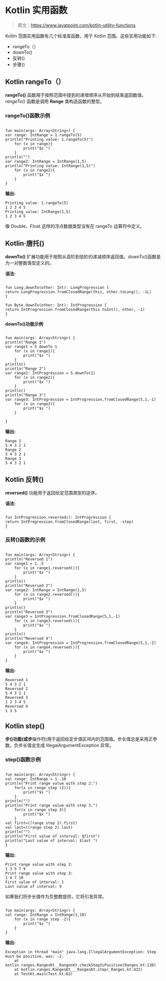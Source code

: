 # Kotlin 实用函数

> 原文：<https://www.javatpoint.com/kotlin-utility-functions>

Kotlin 范围实用函数有几个标准库函数，用于 Kotlin 范围。这些实用功能如下:

*   rangeTo（）
*   downTo()
*   反转()
*   步骤()

## Kotlin rangeTo（）

**rangeTo()** 函数用于按照范围中提到的递增顺序从开始到结束返回数值。 *rangeTo()* 函数是调用 **Range** 类构造函数的整型。

### rangeTo()函数示例

```

fun main(args: Array<String>) {
var range: IntRange = 1.rangeTo(5)
println("Printing value: 1.rangeTo(5)")
    for (x in range){
        print("$x ")
    }
println("")
var range2: IntRange = IntRange(1,5)
println("Printing value: IntRange(1,5)")
    for (x in range2){
        print("$x ")
    }
}

```

**输出:**

```
Printing value: 1.rangeTo(5)
1 2 3 4 5 
Printing value: IntRange(1,5)
1 2 3 4 5

```

像 Double、Float 这样的浮点数据类型没有在 rangeTo 运算符中定义。

## Kotlin·唐托()

**downTo()** 扩展功能用于按照从高阶到低阶的递减顺序返回值。downTo()函数是为一对整数类型定义的。

**语法:**

```

fun Long.downTo(other: Int): LongProgression {
return LongProgression.fromClosedRange(this, other.toLong(), -1L)
}

fun Byte.downTo(other: Int): IntProgression {
return IntProgression.fromClosedRange(this.toInt(), other, -1)
}

```

**downTo()功能示例**

```

fun main(args: Array<String>) {
println("Range 1")
var range1 = 5 downTo 1
    for (x in range1){
        print("$x ")
    }
println()
println("Range 2")
var range2: IntProgression = 5.downTo(1)
    for (x in range2){
        print("$x ")
    }
println()
println("Range 3")
var range3: IntProgression = IntProgression.fromClosedRange(5,1,-1)
    for (x in range3){
        print("$x ")
    }

}

```

**输出:**

```
Range 1
5 4 3 2 1 
Range 2
5 4 3 2 1 
Range 3
5 4 3 2 1

```

## Kotlin 反转()

**reversed()** 功能用于返回给定范围类型的逆序。

**语法:**

```

fun IntProgression.reversed(): IntProgression {
return IntProgression.fromClosedRange(last, first, -step)
}

```

### 反转()函数的示例

```

fun main(args: Array<String>) {
println("Reversed 1")
var range1 = 1..5
    for (x in range1.reversed()){
        print("$x ")
    }
println()
println("Reversed 2")
var range2: IntRange = IntRange(1,5)
    for (x in range2.reversed()){
        print("$x ")
    }
println()
println("Reversed 3")
var range3 = IntProgression.fromClosedRange(5,1,-1)
    for (x in range3.reversed()){
        print("$x ")
    }
println()
println("Reversed 4")
var range4: IntProgression = IntProgression.fromClosedRange(5,1,-2)
    for (x in range4.reversed()){
        print("$x ")
    }
}

```

**输出:**

```
Reversed 1
5 4 3 2 1 
Reversed 2
5 4 3 2 1 
Reversed 3
1 2 3 4 5 
Reversed 4
1 3 5

```

## Kotlin step()

**步()**功能(或**步**操作符)用于返回给定步值区间内的范围值。步长值总是采用正参数。负步长值会生成 IllegalArgumentException 异常。

### step()函数示例

```

fun main(args: Array<String>) {
val range: IntRange = 1..10
println("Print range value with step 2:")
    for(x in range step (2)){
        print("$x ")
    }
println("")
println("Print range value with step 3:")
    for(x in range step 3){
        print("$x ")
    }
val first=((range step 2).first)
val last=((range step 2).last)
println("")
println("First value of interval: $first")
println("Last value of interval: $last ")
}

```

**输出:**

```
Print range value with step 2:
1 3 5 7 9 
Print range value with step 3:
1 4 7 10 
First value of interval: 1
Last value of interval: 9

```

如果我们将步长值作为负整数提供，它将引发异常。

```

fun main(args: Array<String>) {
val range: IntRange = IntRange(1,10)
    for (x in range step -2){
        print("$x ")
    }
}

```

**输出:**

```
Exception in thread "main" java.lang.IllegalArgumentException: Step must be positive, was: -2.
	at kotlin.ranges.RangesKt__RangesKt.checkStepIsPositive(Ranges.kt:130)
	at kotlin.ranges.RangesKt___RangesKt.step(_Ranges.kt:432)
	at TestKt.main(Test.kt:63)

```